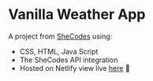 # Vanilla Weather App
A project from [SheCodes](https://www.shecodes.io/workshops?gc_id=20485440392&h_ad_id=687450966627&gclid=Cj0KCQiAw6yuBhDrARIsACf94RXTQn7cIUx1PeIQIR65BkfqQ7h-QSBc2pitRsV9p-qJYrUlherpTHAaArRLEALw_wcB) using:
* CSS, HTML, Java Script
* The SheCodes API integration
* Hosted on Netlify view live [here](https://weather-app-patrycja-codes.netlify.app/) 👀
